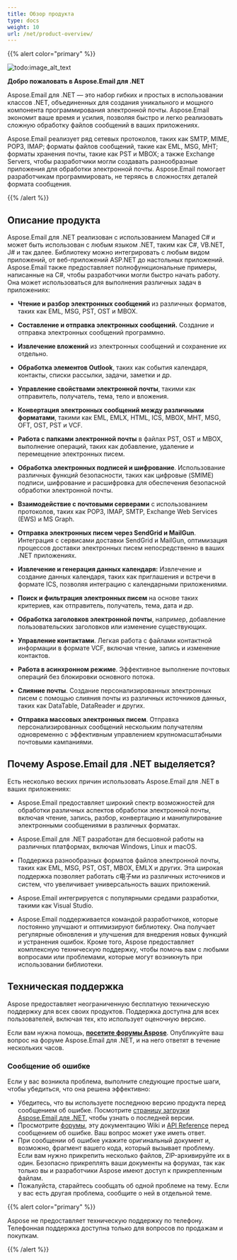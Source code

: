 ```yaml
---
title: Обзор продукта
type: docs
weight: 10
url: /net/product-overview/
---
```


{{% alert color="primary" %}} 

![todo:image_alt_text](product-overview_1.png)

**Добро пожаловать в Aspose.Email для .NET**

Aspose.Email для .NET — это набор гибких и простых в использовании классов .NET, объединенных для создания уникального и мощного компонента программирования электронной почты. Aspose.Email экономит ваше время и усилия, позволяя быстро и легко реализовать сложную обработку файлов сообщений в ваших приложениях.

Aspose.Email реализует ряд сетевых протоколов, таких как SMTP, MIME, POP3, IMAP; форматы файлов сообщений, такие как EML, MSG, MHT; форматы хранения почты, такие как PST и MBOX; а также Exchange Servers, чтобы разработчики могли создавать разнообразные приложения для обработки электронной почты. Aspose.Email помогает разработчикам программировать, не теряясь в сложностях деталей формата сообщения.

{{% /alert %}} 
## **Описание продукта**
Aspose.Email для .NET реализован с использованием Managed C# и может быть использован с любым языком .NET, таким как C#, VB.NET, J# и так далее. Библиотеку можно интегрировать с любым видом приложений, от веб-приложений ASP.NET до настольных приложений. Aspose.Email также предоставляет полнофункциональные примеры, написанные на C#, чтобы разработчики могли быстро начать работу. Она может использоваться для выполнения различных задач в приложениях:

- **Чтение и разбор электронных сообщений** из различных форматов, таких как EML, MSG, PST, OST и MBOX.

- **Составление и отправка электронных сообщений.** Создание и отправка электронных сообщений программно.

- **Извлечение вложений** из электронных сообщений и сохранение их отдельно.

- **Обработка элементов Outlook**, таких как события календаря, контакты, списки рассылки, задачи, заметки и др.

- **Управление свойствами электронной почты**, такими как отправитель, получатель, тема, тело и вложения.

- **Конвертация электронных сообщений между различными форматами**, такими как EML, EMLX, HTML, ICS, MBOX, MHT, MSG, OFT, OST, PST и VCF.

- **Работа с папками электронной почты** в файлах PST, OST и MBOX, выполнение операций, таких как добавление, удаление и перемещение электронных писем.

- **Обработка электронных подписей и шифрование**. Использование различных функций безопасности, таких как цифровые (SMIME) подписи, шифрование и расшифровка для обеспечения безопасной обработки электронной почты.

- **Взаимодействие с почтовыми серверами** с использованием протоколов, таких как POP3, IMAP, SMTP, Exchange Web Services (EWS) и MS Graph.

- **Отправка электронных писем через SendGrid и MailGun**. Интеграция с сервисами доставки SendGrid и MailGun, оптимизация процессов доставки электронных писем непосредственно в ваших .NET приложениях.

- **Извлечение и генерация данных календаря:** Извлечение и создание данных календаря, таких как приглашения и встречи в формате ICS, позволяя интеграцию с календарными приложениями.

- **Поиск и фильтрация электронных писем** на основе таких критериев, как отправитель, получатель, тема, дата и др.

- **Обработка заголовков электронной почты**, например, добавление пользовательских заголовков или изменение существующих.

- **Управление контактами**. Легкая работа с файлами контактной информации в формате VCF, включая чтение, запись и изменение контактов.

- **Работа в асинхронном режиме**. Эффективное выполнение почтовых операций без блокировки основного потока.

- **Слияние почты**. Создание персонализированных электронных писем с помощью слияния почты из различных источников данных, таких как DataTable, DataReader и других.

- **Отправка массовых электронных писем**. Отправка персонализированных сообщений нескольким получателям одновременно с эффективным управлением крупномасштабными почтовыми кампаниями.

## **Почему Aspose.Email для .NET выделяется?** 

Есть несколько веских причин использовать Aspose.Email для .NET в ваших приложениях:

- Aspose.Email предоставляет широкий спектр возможностей для обработки различных аспектов обработки электронной почты, включая чтение, запись, разбор, конвертацию и манипулирование электронными сообщениями в различных форматах.

- Aspose.Email для .NET разработан для бесшовной работы на различных платформах, включая Windows, Linux и macOS.

- Поддержка разнообразных форматов файлов электронной почты, таких как EML, MSG, PST, OST, MBOX, EMLX и других. Эта широкая поддержка позволяет работать с电子ми из различных источников и систем, что увеличивает универсальность ваших приложений.

- Aspose.Email интегрируется с популярными средами разработки, такими как Visual Studio.

- Aspose.Email поддерживается командой разработчиков, которые постоянно улучшают и оптимизируют библиотеку. Она получает регулярные обновления и улучшения для внедрения новых функций и устранения ошибок. Кроме того, Aspose предоставляет комплексную техническую поддержку, чтобы помочь вам с любыми вопросами или проблемами, которые могут возникнуть при использовании библиотеки.

## **Техническая поддержка**

Aspose предоставляет неограниченную бесплатную техническую поддержку для всех своих продуктов. Поддержка доступна для всех пользователей, включая тех, кто использует оценочную версию.

Если вам нужна помощь, [**посетите форумы Aspose**](https://forum.aspose.com/c/email). Опубликуйте ваш вопрос на форуме Aspose.Email для .NET, и на него ответят в течение нескольких часов.

### **Сообщение об ошибке**

Если у вас возникла проблема, выполните следующие простые шаги, чтобы убедиться, что она решена эффективно:

- Убедитесь, что вы используете последнюю версию продукта перед сообщением об ошибке. Посмотрите [страницу загрузки Aspose.Email для .NET](https://downloads.aspose.com/email/net), чтобы узнать о последней версии.
- Просмотрите [форумы](http://www.aspose.com/community/forums/default.aspx), эту документацию Wiki и [API Reference](https://apireference.aspose.com/email/net) перед сообщением об ошибке. Ваш вопрос может уже иметь ответ.
- При сообщении об ошибке укажите оригинальный документ и, возможно, фрагмент вашего кода, который вызывает проблему. Если вам нужно прикрепить несколько файлов, ZIP-архивируйте их в один. Безопасно прикреплять ваши документы на форумах, так как только вы и разработчики Aspose имеют доступ к прикрепленным файлам.
- Пожалуйста, старайтесь сообщать об одной проблеме на тему. Если у вас есть другая проблема, сообщите о ней в отдельной теме.

{{% alert color="primary" %}} 

Aspose не предоставляет техническую поддержку по телефону. Телефонная поддержка доступна только для вопросов по продажам и покупкам.

{{% /alert %}}